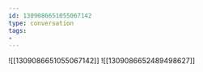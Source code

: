 ```yaml
---
id: 1309086651055067142
type: conversation
tags:
- 
---
```

![[1309086651055067142]]
![[1309086652489498627]]

